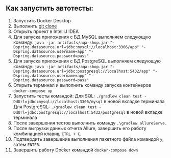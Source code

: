## Как запустить автотесты:
1. Запустить Docker Desktop
2. Выполнить [git clone](git@github.com:Nastysshaaa/QA-diploma.git)
3. Открыть проект в IntelliJ IDEA
4. Для запуска приложения с БД MySQL выполняем следующую команду:
   `java -jar artifacts/aqa-shop.jar "- Dspring.datasource.url=jdbc:mysql://localhost:3306/app" "- Dspring.datasource.username=app" "-Dspring.datasource.password=pass"`
5. Для запуска приложения с БД PostgreSQL выполняем следующую команду:
   `java -jar artifacts/aqa-shop.jar "- Dspring.datasource.url=jdbc:postgresql://localhost:5432/app" "- Dspring.datasource.username=app" "-Dspring.datasource.password=pass"`
6. Открыть терминал и выполнить команду запуска контейнеров `docker-compose up`
7. Запустить тесты командой:
Для SQL:
`./gradlew clean test -DdUrl=jdbc:mysql://localhost:3306/mysql` в новой вкладке терминала
Для PostgreSQL:
`./gradlew clean test -DdUrl=jdbc:postgresql://localhost:5432/postgresql` в новой вкладке терминала
8. После завершения тестов выполнить команду ```.\gradlew allureServe```.
9. После выгрузки данных отчета Allure, завершить его работу комбинацией клавиш ```CTRL + C```.
10. Подтвердить завершение выполнения пакетного файла командой ```y```, затем ```ENTER```.
11. Завершить работу Docker командой ```docker-compose down```
